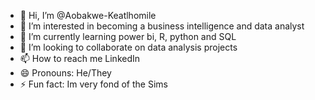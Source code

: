 - 👋 Hi, I’m @Aobakwe-Keatlhomile
- 👀 I’m interested in becoming a business intelligence and data analyst
- 🌱 I’m currently learning power bi, R, python and SQL
- 💞️ I’m looking to collaborate on  data analysis projects 
- 📫 How to reach me LinkedIn
- 😄 Pronouns: He/They
- ⚡ Fun fact: Im very fond of the Sims

<!---
Aobakwe-Keatlhomile/Aobakwe-Keatlhomile is a ✨ special ✨ repository because its `README.md` (this file) appears on your GitHub profile.
You can click the Preview link to take a look at your changes.
--->
